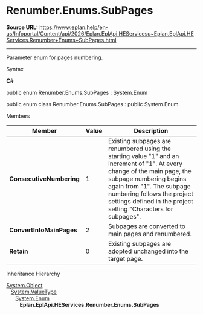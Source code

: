 # Renumber.Enums.SubPages

**Source URL:** https://www.eplan.help/en-us/Infoportal/Content/api/2026/Eplan.EplApi.HEServicesu~Eplan.EplApi.HEServices.Renumber+Enums+SubPages.html

---

Parameter enum for pages numbering.

Syntax

**C#**



public enum Renumber.Enums.SubPages : System.Enum

public enum class Renumber.Enums.SubPages : public System.Enum


Members

| Member | Value | Description |
| --- | --- | --- |
| **ConsecutiveNumbering** | 1 | Existing subpages are renumbered using the starting value "1" and an increment of "1". At every change of the main page, the subpage numbering begins again from "1". The subpage numbering follows the project settings defined in the project setting "Characters for subpages". |
| **ConvertIntoMainPages** | 2 | Subpages are converted to main pages and renumbered. |
| **Retain** | 0 | Existing subpages are adopted unchanged into the target page. |

Inheritance Hierarchy

[System.Object](#)  
   [System.ValueType](#)  
      [System.Enum](#)  
         **Eplan.EplApi.HEServices.Renumber.Enums.SubPages**
